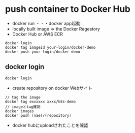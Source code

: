 # push container to Docker Hub
 
 - docker run ・・・docker app起動
 - locally built image => the Docker Regestory 
 - Docker Hub or AWS ECR
 
 ```
 docker login
 docker tag imageid your-login/docker-demo
 docker push your-login/docker-demo
 
 ```
 
 ## docker login
 
 ```
 docker login

 ```
 
 - create repository on docker Webサイト
 
 ```
 // tag the image
 docker tag exxxxxx xxxx/k8s-demo
 // imageとtag確認
 docker images
 docker push (nae)/(repository)
 ```
 
 - docker hubにuploadされたことを確認
 
 
 
 
 
